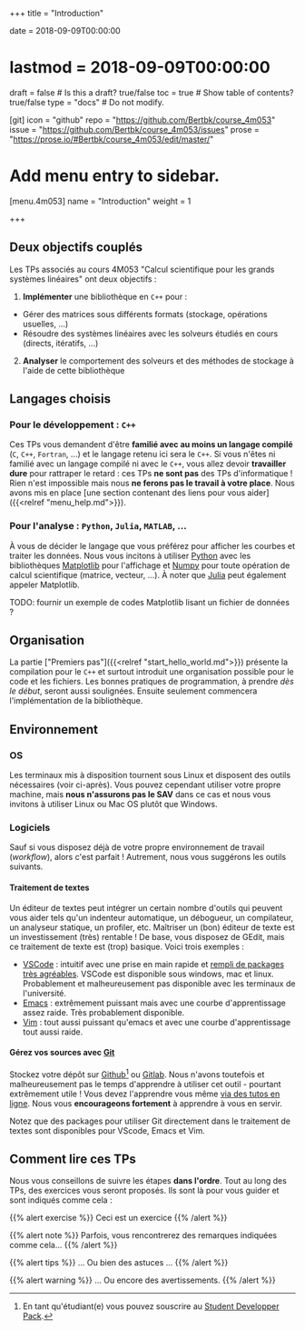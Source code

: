 +++
title = "Introduction"

date = 2018-09-09T00:00:00
# lastmod = 2018-09-09T00:00:00

draft = false  # Is this a draft? true/false
toc = true  # Show table of contents? true/false
type = "docs"  # Do not modify.

[git]
  icon = "github"
  repo = "https://github.com/Bertbk/course_4m053"
  issue = "https://github.com/Bertbk/course_4m053/issues"
  prose = "https://prose.io/#Bertbk/course_4m053/edit/master/"


# Add menu entry to sidebar.
[menu.4m053]
  name = "Introduction"
  weight = 1


+++

## Deux objectifs couplés

Les TPs associés au cours 4M053 "Calcul scientifique pour les grands systèmes linéaires" ont deux objectifs :

1. **Implémenter** une bibliothèque en `C++` pour :
  - Gérer des matrices sous différents formats (stockage, opérations usuelles, ...)
  - Résoudre des systèmes linéaires avec les solveurs étudiés en cours (directs, itératifs, ...)
2. **Analyser** le comportement des solveurs et des méthodes de stockage à l'aide de cette bibliothèque

## Langages choisis

### Pour le développement : `C++`

Ces TPs vous demandent d'être **familié avec au moins un langage compilé** (`C`, `C++`, `Fortran`, ...) et le langage retenu ici sera le `C++`. Si vous n'êtes ni familié avec un langage compilé ni avec le `C++`, vous allez devoir **travailler dure** pour rattraper le retard : ces TPs **ne sont pas** des TPs d'informatique ! Rien n'est impossible mais nous **ne ferons pas le travail à votre place**. Nous avons mis en place [une section contenant des liens pour vous aider]({{<relref "menu_help.md">}}).

### Pour l'analyse : `Python`, `Julia`, `MATLAB`, ...

À vous de décider le langage que vous préférez pour afficher les courbes et traiter les données. Nous vous incitons à utiliser [Python](https://www.python.org/) avec les bibliothèques [Matplotlib](https://matplotlib.org/) pour l'affichage et [Numpy](https://www.numpy.org/) pour toute opération de calcul scientifique (matrice, vecteur, ...). À noter que [Julia](https://julialang.org) peut également appeler Matplotlib.

TODO: fournir un exemple de codes Matplotlib lisant un fichier de données ?

## Organisation

La partie ["Premiers pas"]({{<relref "start_hello_world.md">}}) présente la compilation pour le `C++` et surtout introduit une organisation possible pour le code et les fichiers. Les bonnes pratiques de programmation, à prendre *dès le début*, seront aussi soulignées. Ensuite seulement commencera l'implémentation de la bibliothèque.

## Environnement

### OS

Les terminaux mis à disposition tournent sous Linux et disposent des outils nécessaires (voir ci-après). Vous pouvez cependant utiliser votre propre machine, mais **nous n'assurons pas le SAV** dans ce cas et nous vous invitons à utiliser Linux ou Mac OS plutôt que Windows.

### Logiciels

Sauf si vous disposez déjà de votre propre environnement de travail (*workflow*), alors c'est parfait ! Autrement, nous vous suggérons les outils suivants. 

#### Traitement de textes

Un éditeur de textes peut intégrer un certain nombre d'outils qui peuvent vous aider tels qu'un indenteur automatique, un débogueur, un compilateur, un analyseur statique, un profiler, etc. Maîtriser un (bon) éditeur de texte est un investissement (très) rentable ! De base, vous disposez de GEdit, mais ce traitement de texte est (trop) basique. Voici trois exemples :

- [VSCode](https://code.visualstudio.com/) : intuitif avec une prise en main rapide et [rempli de packages très agréables](https://ljll.math.upmc.fr/infomath/tools/vscode). VSCode est disponible sous windows, mac et linux. Probablement et malheureusement pas disponible avec les terminaux de l'université.
- [Emacs](https://www.gnu.org/software/emacs/) : extrêmement puissant mais avec une courbe d'apprentissage assez raide. Très probablement disponible. 
- [Vim](https://www.vim.org/) : tout aussi puissant qu'emacs et avec une courbe d'apprentissage tout aussi raide.

#### Gérez vos sources avec [Git](https://git-scm.com/)

Stockez votre dépôt sur [Github](https://github.com)[^1] ou [Gitlab](https://gitlab.com). Nous n'avons toutefois et malheureusement pas le temps d'apprendre à utiliser cet outil - pourtant extrêmement utile ! Vous devez l'apprendre vous même [via des tutos en ligne](https://ljll.math.upmc.fr/infomath/tools/git). Nous vous **encourageons fortement** à apprendre à vous en servir.

Notez que des packages pour utiliser Git directement dans le traitement de textes sont disponibles pour VScode, Emacs et Vim.

[^1]: En tant qu'étudiant(e) vous pouvez souscrire au [Student Developper Pack](https://education.github.com/pack).


## Comment lire ces TPs

Nous vous conseillons de suivre les étapes **dans l'ordre**. Tout au long des TPs, des exercices vous seront proposés. Ils sont là pour vous guider et sont indiqués comme cela :

{{% alert exercise %}}
Ceci est un exercice
{{% /alert %}}

{{% alert note %}}
Parfois, vous rencontrerez des remarques indiquées comme cela...
{{% /alert %}}

{{% alert tips %}}
... Ou bien des astuces ...
{{% /alert %}}

{{% alert warning %}}
... Ou encore des avertissements.
{{% /alert %}}

